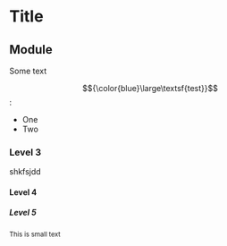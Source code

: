 # Title

## Module

Some text

$${\color{blue}\large\textsf{test}}$$:
- One
- Two
### Level 3
shkfsjdd

####  Level 4

##### Level 5

<sub>This is small text</sub>
